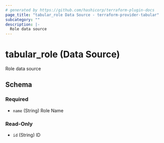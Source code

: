 ```yaml
---
# generated by https://github.com/hashicorp/terraform-plugin-docs
page_title: "tabular_role Data Source - terraform-provider-tabular"
subcategory: ""
description: |-
  Role data source
---
```


# tabular_role (Data Source)

Role data source



<!-- schema generated by tfplugindocs -->
## Schema

### Required

- `name` (String) Role Name

### Read-Only

- `id` (String) ID
